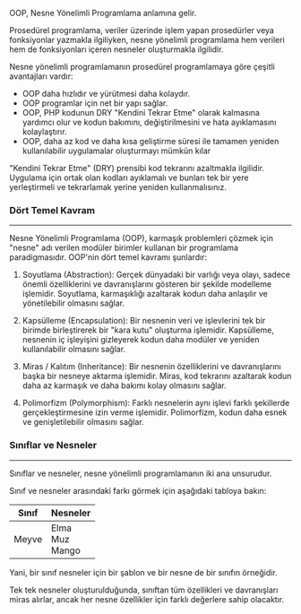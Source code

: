 OOP, Nesne Yönelimli Programlama anlamına gelir.

Prosedürel programlama, veriler üzerinde işlem yapan prosedürler veya fonksiyonlar yazmakla ilgiliyken, nesne yönelimli programlama hem verileri hem de fonksiyonları içeren nesneler oluşturmakla ilgilidir.

Nesne yönelimli programlamanın prosedürel programlamaya göre çeşitli avantajları vardır:

- OOP daha hızlıdır ve yürütmesi daha kolaydır.
- OOP programlar için net bir yapı sağlar.
- OOP, PHP kodunun DRY "Kendini Tekrar Etme" olarak kalmasına yardımcı olur ve kodun bakımını, değiştirilmesini ve hata ayıklamasını kolaylaştırır.
- OOP, daha az kod ve daha kısa geliştirme süresi ile tamamen yeniden kullanılabilir uygulamalar oluşturmayı mümkün kılar

"Kendini Tekrar Etme" (DRY) prensibi kod tekrarını azaltmakla ilgilidir. Uygulama için ortak olan kodları ayıklamalı ve bunları tek bir yere yerleştirmeli ve tekrarlamak yerine yeniden kullanmalısınız.

### Dört Temel Kavram
---
Nesne Yönelimli Programlama (OOP), karmaşık problemleri çözmek için "nesne" adı verilen modüler birimler kullanan bir programlama paradigmasıdır. OOP'nin dört temel kavramı şunlardır:

1. Soyutlama (Abstraction): Gerçek dünyadaki bir varlığı veya olayı, sadece önemli özelliklerini ve davranışlarını gösteren bir şekilde modelleme işlemidir. Soyutlama, karmaşıklığı azaltarak kodun daha anlaşılır ve yönetilebilir olmasını sağlar.

2. Kapsülleme (Encapsulation): Bir nesnenin veri ve işlevlerini tek bir birimde birleştirerek bir "kara kutu" oluşturma işlemidir. Kapsülleme, nesnenin iç işleyişini gizleyerek kodun daha modüler ve yeniden kullanılabilir olmasını sağlar.

3. Miras / Kalıtım (Inheritance): Bir nesnenin özelliklerini ve davranışlarını başka bir nesneye aktarma işlemidir. Miras, kod tekrarını azaltarak kodun daha az karmaşık ve daha bakımı kolay olmasını sağlar.

4. Polimorfizm (Polymorphism): Farklı nesnelerin aynı işlevi farklı şekillerde gerçekleştirmesine izin verme işlemidir. Polimorfizm, kodun daha esnek ve genişletilebilir olmasını sağlar.

### Sınıflar ve Nesneler
---
Sınıflar ve nesneler, nesne yönelimli programlamanın iki ana unsurudur.

Sınıf ve nesneler arasındaki farkı görmek için aşağıdaki tabloya bakın:

| Sınıf | Nesneler |
| --- | --- |
| Meyve | Elma<br>Muz<br>Mango |
Yani, bir sınıf nesneler için bir şablon ve bir nesne de bir sınıfın örneğidir.

Tek tek nesneler oluşturulduğunda, sınıftan tüm özellikleri ve davranışları miras alırlar, ancak her nesne özellikler için farklı değerlere sahip olacaktır.
